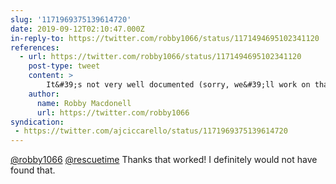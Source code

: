 ```yaml
---
slug: '1171969375139614720'
date: 2019-09-12T02:10:47.000Z
in-reply-to: https://twitter.com/robby1066/status/1171494695102341120
references:
  - url: https://twitter.com/robby1066/status/1171494695102341120
    post-type: tweet
    content: >
        It&#39;s not very well documented (sorry, we&#39;ll work on that!) but try  &#39;restrict_kind=efficiency&amp;restrict_end=TODAYS-DATE&amp;restrict_begin=TODAYS-DATE&amp;by=day&#39; (replacing &#39;TODAYS-DATE&#39; with &#39;2019-09-10&#39;)
    author:
      name: Robby Macdonell
      url: https://twitter.com/robby1066
syndication:
 - https://twitter.com/ajciccarello/status/1171969375139614720
---
```


[@robby1066](https://twitter.com/robby1066) [@rescuetime](https://twitter.com/rescuetime) Thanks that worked! I definitely would not have found that.
